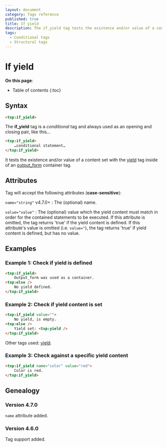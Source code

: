 ```yaml
---
layout: document
category: Tags reference
published: true
title: If yield
description: The if_yield tag tests the existence and/or value of a content set with the yield tag inside of an output_form container tag.
tags:
  - Conditional tags
  - Structural tags
---
```


# If yield

**On this page**:

* Table of contents
{:toc}

## Syntax

~~~ html
<txp:if_yield>
~~~

The **if_yield** tag is a *conditional* tag and always used as an opening and closing pair, like this…

~~~ html
<txp:if_yield>
    …conditional statement…
</txp:if_yield>
~~~

It tests the existence and/or value of a content set with the [yield](/tags/yield) tag inside of an [output_form](/tags/output_form) container tag.

## Attributes

Tag will accept the following attributes (**case-sensitive**):

`name="string"` <span class="footnote warning">v4.7.0+</span>
: The (optional) name.

`value="value"`
: The (optional) value which the yield content must match in order for the contained statements to be executed. If this attribute is omitted, the tag returns 'true' if the yield content is defined. If this attribute's value is omitted (i.e. `value="`), the tag returns 'true' if yield content is defined, but has no value.

## Examples

### Example 1: Check if yield is defined

~~~ html
<txp:if_yield>
    Output_form was used as a container.
<txp:else />
    No yield defined.
</txp:if_yield>
~~~

### Example 2: Check if yield content is set

~~~ html
<txp:if_yield value="">
    No yield, is empty.
<txp:else />
    Yield set: <txp:yield />
</txp:if_yield>
~~~

Other tags used: [yield](/tags/yield).

### Example 3: Check against a specific yield content

~~~ html
<txp:if_yield name="color" value="red">
	Color is red.
</txp:if_yield>
~~~

## Genealogy

### Version 4.7.0

`name` attribute added.

### Version 4.6.0

Tag support added.
